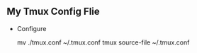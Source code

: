 ## My Tmux Config Flie


- Configure

    mv ./tmux.conf ~/.tmux.conf
    tmux source-file ~/.tmux.conf

